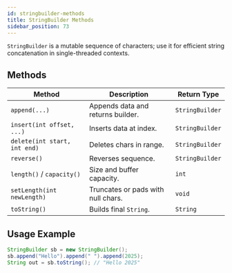 ```yaml
---
id: stringbuilder-methods
title: StringBuilder Methods
sidebar_position: 73
---
```



`StringBuilder` is a mutable sequence of characters; use it for efficient string concatenation in single-threaded contexts.

## Methods

| Method | Description | Return Type |
|---|---|---|
| `append(...)` | Appends data and returns builder. | `StringBuilder` |
| `insert(int offset, ...)` | Inserts data at index. | `StringBuilder` |
| `delete(int start, int end)` | Deletes chars in range. | `StringBuilder` |
| `reverse()` | Reverses sequence. | `StringBuilder` |
| `length()` / `capacity()` | Size and buffer capacity. | `int` |
| `setLength(int newLength)` | Truncates or pads with null chars. | `void` |
| `toString()` | Builds final `String`. | `String` |

## Usage Example

```java
StringBuilder sb = new StringBuilder();
sb.append("Hello").append(" ").append(2025);
String out = sb.toString(); // "Hello 2025"
```

